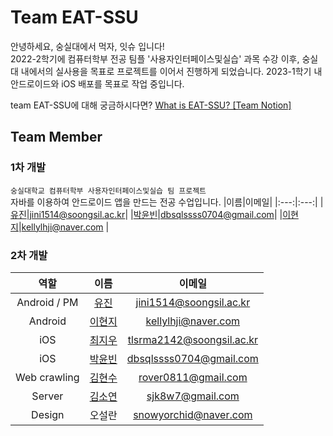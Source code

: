 # Team EAT-SSU
안녕하세요, 숭실대에서 먹자, 잇슈 입니다!  
2022-2학기에 컴퓨터학부 전공 팀플 '사용자인터페이스및실습' 과목 수강 이후, 숭실대 내에서의 실사용을 목표로 프로젝트를 이어서 진행하게 되었습니다. 2023-1학기 내 안드로이드와 iOS 배포를 목표로 작업 중입니다.   

team EAT-SSU에 대해 궁금하시다면? [What is EAT-SSU? [Team Notion]](https://hi-jin-1514.notion.site/what-is-EAT-SSU-b04aaec9b7814a628c6ef6b3e08c74a3)  



## Team Member

### 1차 개발 
`숭실대학교 컴퓨터학부 사용자인터페이스및실습 팀 프로젝트`  
자바를 이용하여 안드로이드 앱을 만드는 전공 수업입니다. 
|이름|이메일|
|:---:|:---:|
|[유진](https://github.com/HI-JIN2)|jini1514@soongsil.ac.kr|
|[박윤빈](https://github.com/binisnull)|dbsqlssss0704@gmail.com|
|[이현지](https://github.com/Amepistheo)|kellylhji@naver.com |

### 2차 개발
|역할|이름|이메일|
|:---:|:---:|:---:|
|Android / PM|[유진](https://github.com/HI-JIN2)|jini1514@soongsil.ac.kr|
|Android|[이현지](https://github.com/Amepistheo)|kellylhji@naver.com |
|iOS|[최지우](https://github.com/CJiu01)|tlsrma2142@soongsil.ac.kr|
|iOS|[박윤빈](https://github.com/binisnull)|dbsqlssss0704@gmail.com|
|Web crawling|[김현수](https://github.com/rover0811)|rover0811@gmail.com|
|Server|[김소연](https://github.com/SY2on)|sjk8w7@gmail.com|
|Design|오설란|snowyorchid@naver.com|
